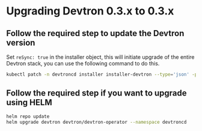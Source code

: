 # Upgrading Devtron 0.3.x to 0.3.x

## Follow the required step to update the Devtron version

Set `reSync: true` in the installer object, this will initiate upgrade of the entire Devtron stack, you can use the following command to do this.

```bash
kubectl patch -n devtroncd installer installer-devtron --type='json' -p='[{"op": "add", "path": "/spec/reSync", "value": true }]'
```

## Follow the required step if you want to upgrade using HELM

```bash
helm repo update
helm upgrade devtron devtron/devtron-operator --namespace devtroncd
```
